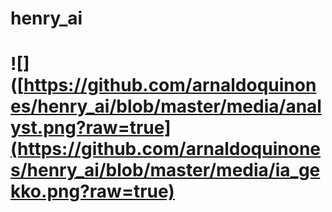 # henry_ai
# ![]([https://github.com/arnaldoquinones/henry_ai/blob/master/media/analyst.png?raw=true](https://github.com/arnaldoquinones/henry_ai/blob/master/media/ia_gekko.png?raw=true)
